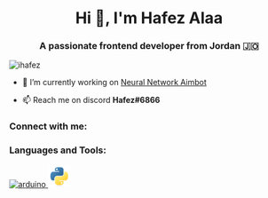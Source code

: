 <h1 align="center">Hi 👋, I'm Hafez Alaa</h1>
<h3 align="center">A passionate frontend developer from Jordan 🇯🇴</h3>

<p align="left"> <img src="https://komarev.com/ghpvc/?username=ihafez&label=Profile%20views&color=0e75b6&style=flat" alt="ihafez" /> </p>

- 🔭 I’m currently working on [Neural Network Aimbot](google.com)

- 📫 Reach me on discord **Hafez#6866**

<h3 align="left">Connect with me:</h3>
<p align="left">
</p>

<h3 align="left">Languages and Tools:</h3>
<p align="left"> <a href="https://www.arduino.cc/" target="_blank" rel="noreferrer"> <img src="https://cdn.worldvectorlogo.com/logos/arduino-1.svg" alt="arduino" width="40" height="40"/> </a> <a href="https://www.python.org" target="_blank" rel="noreferrer"> <img src="https://raw.githubusercontent.com/devicons/devicon/master/icons/python/python-original.svg" alt="python" width="40" height="40"/> </a> </p>
